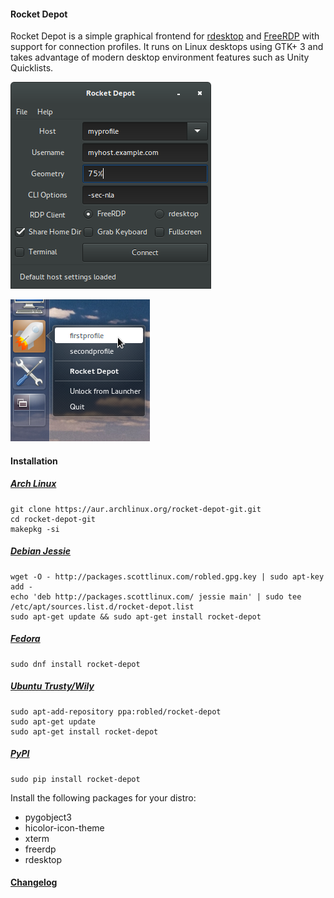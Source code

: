 #### Rocket Depot
Rocket Depot is a simple graphical frontend for [rdesktop](http://www.rdesktop.org/) and [FreeRDP](http://www.freerdp.com/) with
support for connection profiles.  It runs on Linux desktops using GTK+ 3 and
takes advantage of modern desktop environment features such as Unity
Quicklists.

![screenshot-main.png](screenshot-main.png "Screenshot")

![screenshot-quicklist.png](screenshot-quicklist.png "Screenshot")

#### Installation

##### [Arch Linux](https://aur.archlinux.org/packages/rocket-depot-git/)
    git clone https://aur.archlinux.org/rocket-depot-git.git
    cd rocket-depot-git
    makepkg -si

##### [Debian Jessie](http://packages.scottlinux.com/)
    wget -O - http://packages.scottlinux.com/robled.gpg.key | sudo apt-key add -
    echo 'deb http://packages.scottlinux.com/ jessie main' | sudo tee /etc/apt/sources.list.d/rocket-depot.list
    sudo apt-get update && sudo apt-get install rocket-depot

##### [Fedora](https://copr.fedorainfracloud.org/coprs/robled/rocket-depot/)
    sudo dnf install rocket-depot

##### [Ubuntu Trusty/Wily](https://launchpad.net/~robled/+archive/rocket-depot)
    sudo apt-add-repository ppa:robled/rocket-depot
    sudo apt-get update
    sudo apt-get install rocket-depot

##### [PyPI](https://pypi.python.org/pypi/rocket-depot)
    sudo pip install rocket-depot
Install the following packages for your distro:
* pygobject3 
* hicolor-icon-theme 
* xterm 
* freerdp 
* rdesktop

#### [Changelog](https://github.com/robled/rocket-depot/blob/master/CHANGES.txt)
